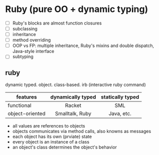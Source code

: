 # Ruby (pure OO + dynamic typing)

- [ ] Ruby's blocks are almost function closures
- [ ] subclassing
- [ ] inheritance
- [ ] method overriding
- [ ] OOP vs FP: multiple inheritance, Ruby's mixins and double dispatch, Java-style interface
- [ ] subtyping

## ruby
dynamic typed. object. class-based. irb (interactive ruby command)

| features | dynamically typed | statically typed |
| --- |:---:|:---:|
| functional | Racket | SML |
| object-oriented | Smalltalk, Ruby | Java, etc. |

* all values are references to objects
* objects communicates via method calls, also knowns as messages
* each object has its own (prviate) state
* every object is an instance of a class
* an object's class determines the object's behavior
